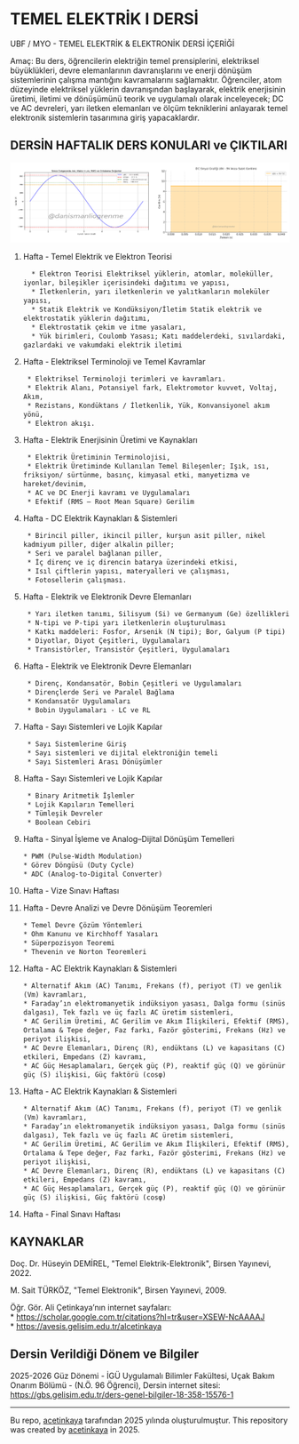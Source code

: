 # TEMEL ELEKTRİK I DERSİ

UBF / MYO - TEMEL ELEKTRİK & ELEKTRONİK DERSİ İÇERİĞİ

Amaç: Bu ders, öğrencilerin elektriğin temel prensiplerini, elektriksel büyüklükleri, devre elemanlarının davranışlarını ve enerji dönüşüm sistemlerinin çalışma mantığını kavramalarını sağlamaktır. Öğrenciler, atom düzeyinde elektriksel yüklerin davranışından başlayarak, elektrik enerjisinin üretimi, iletimi ve dönüşümünü teorik ve uygulamalı olarak inceleyecek; DC ve AC devreleri, yarı iletken elemanları ve ölçüm tekniklerini anlayarak temel elektronik sistemlerin tasarımına giriş yapacaklardır.

## DERSİN HAFTALIK DERS KONULARI ve ÇIKTILARI

![alternatif metin](https://github.com/acetinkaya/temelelektrik/blob/main/dc-ac.png)

1. Hafta - Temel Elektrik ve Elektron Teorisi

         * Elektron Teorisi Elektriksel yüklerin, atomlar, moleküller, iyonlar, bileşikler içerisindeki dağıtımı ve yapısı,
         * İletkenlerin, yarı iletkenlerin ve yalıtkanların moleküler yapısı,
         * Statik Elektrik ve Kondüksiyon/İletim Statik elektrik ve elektrostatik yüklerin dağıtımı,
         * Elektrostatik çekim ve itme yasaları,
         * Yük birimleri, Coulomb Yasası; Katı maddelerdeki, sıvılardaki, gazlardaki ve vakumdaki elektrik iletimi

2. Hafta - Elektriksel Terminoloji ve Temel Kavramlar

        * Elektriksel Terminoloji terimleri ve kavramları.
        * Elektrik Alanı, Potansiyel fark, Elektromotor kuvvet, Voltaj, Akım,
        * Rezistans, Kondüktans / İletkenlik, Yük, Konvansiyonel akım yönü,
        * Elektron akışı.

3. Hafta - Elektrik Enerjisinin Üretimi ve Kaynakları

        * Elektrik Üretiminin Terminolojisi,
        * Elektrik Üretiminde Kullanılan Temel Bileşenler; Işık, ısı, friksiyon/ sürtünme, basınç, kimyasal etki, manyetizma ve hareket/devinim,
        * AC ve DC Enerji kavramı ve Uygulamaları
        * Efektif (RMS – Root Mean Square) Gerilim

5. Hafta - DC Elektrik Kaynakları & Sistemleri

        * Birincil piller, ikincil piller, kurşun asit piller, nikel kadmiyum piller, diğer alkalin piller; 
        * Seri ve paralel bağlanan piller,
        * İç direnç ve iç direncin batarya üzerindeki etkisi,
        * Isıl çiftlerin yapısı, materyalleri ve çalışması,
        * Fotosellerin çalışması.

6. Hafta - Elektrik ve Elektronik Devre Elemanları

        * Yarı iletken tanımı, Silisyum (Si) ve Germanyum (Ge) özellikleri
        * N-tipi ve P-tipi yarı iletkenlerin oluşturulması
        * Katkı maddeleri: Fosfor, Arsenik (N tipi); Bor, Galyum (P tipi)
        * Diyotlar, Diyot Çeşitleri, Uygulamaları
        * Transistörler, Transistör Çeşitleri, Uygulamaları

7. Hafta - Elektrik ve Elektronik Devre Elemanları

        * Direnç, Kondansatör, Bobin Çeşitleri ve Uygulamaları
        * Dirençlerde Seri ve Paralel Bağlama
        * Kondansatör Uygulamaları
        * Bobin Uygulamaları - LC ve RL

8. Hafta - Sayı Sistemleri ve Lojik Kapılar

        * Sayı Sistemlerine Giriş
        * Sayı sistemleri ve dijital elektroniğin temeli
        * Sayı Sistemleri Arası Dönüşümler

9. Hafta - Sayı Sistemleri ve Lojik Kapılar

        * Binary Aritmetik İşlemler
        * Lojik Kapıların Temelleri
        * Tümleşik Devreler
        * Boolean Cebiri 
   
10. Hafta -  Sinyal İşleme ve Analog–Dijital Dönüşüm Temelleri

        * PWM (Pulse-Width Modulation)
        * Görev Döngüsü (Duty Cycle)
        * ADC (Analog-to-Digital Converter)

11. Hafta - Vize Sınavı Haftası
    
12. Hafta - Devre Analizi ve Devre Dönüşüm Teoremleri

        * Temel Devre Çözüm Yöntemleri
        * Ohm Kanunu ve Kirchhoff Yasaları
        * Süperpozisyon Teoremi
        * Thevenin ve Norton Teoremleri
    
13. Hafta - AC Elektrik Kaynakları & Sistemleri

        * Alternatif Akım (AC) Tanımı, Frekans (f), periyot (T) ve genlik (Vm) kavramları,
        * Faraday’ın elektromanyetik indüksiyon yasası, Dalga formu (sinüs dalgası), Tek fazlı ve üç fazlı AC üretim sistemleri,
        * AC Gerilim Üretimi, AC Gerilim ve Akım İlişkileri, Efektif (RMS), Ortalama & Tepe değer, Faz farkı, Fazör gösterimi, Frekans (Hz) ve periyot ilişkisi,
        * AC Devre Elemanları, Direnç (R), endüktans (L) ve kapasitans (C) etkileri, Empedans (Z) kavramı,
        * AC Güç Hesaplamaları, Gerçek güç (P), reaktif güç (Q) ve görünür güç (S) ilişkisi, Güç faktörü (cosφ)

14. Hafta - AC Elektrik Kaynakları & Sistemleri

        * Alternatif Akım (AC) Tanımı, Frekans (f), periyot (T) ve genlik (Vm) kavramları,
        * Faraday’ın elektromanyetik indüksiyon yasası, Dalga formu (sinüs dalgası), Tek fazlı ve üç fazlı AC üretim sistemleri,
        * AC Gerilim Üretimi, AC Gerilim ve Akım İlişkileri, Efektif (RMS), Ortalama & Tepe değer, Faz farkı, Fazör gösterimi, Frekans (Hz) ve periyot ilişkisi,
        * AC Devre Elemanları, Direnç (R), endüktans (L) ve kapasitans (C) etkileri, Empedans (Z) kavramı,
        * AC Güç Hesaplamaları, Gerçek güç (P), reaktif güç (Q) ve görünür güç (S) ilişkisi, Güç faktörü (cosφ)

15. Hafta - Final Sınavı Haftası

## KAYNAKLAR

Doç. Dr. Hüseyin DEMİREL, "Temel Elektrik-Elektronik", Birsen Yayınevi, 2022.

M. Sait TÜRKÖZ, "Temel Elektronik", Birsen Yayınevi, 2009.

Öğr. Gör. Ali Çetinkaya’nın internet sayfaları:    
    * https://scholar.google.com.tr/citations?hl=tr&user=XSEW-NcAAAAJ      
    * https://avesis.gelisim.edu.tr/alcetinkaya       

## Dersin Verildiği Dönem ve Bilgiler       

2025-2026 Güz Dönemi - İGÜ Uygulamalı Bilimler Fakültesi, Uçak Bakım Onarım Bölümü - (N.Ö. 96 Öğrenci), Dersin internet sitesi: https://gbs.gelisim.edu.tr/ders-genel-bilgiler-18-358-15576-1   

---

Bu repo, [acetinkaya](https://github.com/acetinkaya) tarafından 2025 yılında oluşturulmuştur. This repository was created by [acetinkaya](https://github.com/acetinkaya) in 2025.

